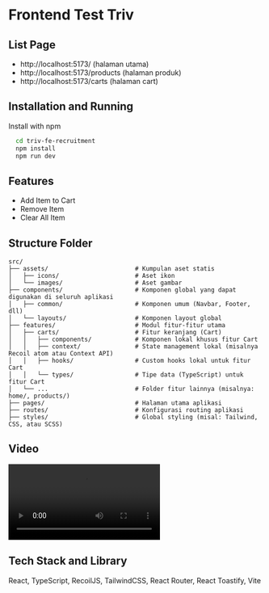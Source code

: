 
# Frontend Test Triv

## List Page
* http://localhost:5173/ (halaman utama)
* http://localhost:5173/products (halaman produk)
* http://localhost:5173/carts (halaman cart)


## Installation and Running

Install with npm

```bash
  cd triv-fe-recruitment
  npm install
  npm run dev
```
    
## Features

- Add Item to Cart
- Remove Item
- Clear All Item



## Structure Folder
```
src/
├── assets/                        # Kumpulan aset statis
│   ├── icons/                     # Aset ikon
│   └── images/                    # Aset gambar
├── components/                    # Komponen global yang dapat digunakan di seluruh aplikasi
│   ├── common/                    # Komponen umum (Navbar, Footer, dll)
│   └── layouts/                   # Komponen layout global
├── features/                      # Modul fitur-fitur utama
│   ├── carts/                     # Fitur keranjang (Cart)
│   │   ├── components/            # Komponen lokal khusus fitur Cart
│   │   ├── context/               # State management lokal (misalnya Recoil atom atau Context API)
│   │   ├── hooks/                 # Custom hooks lokal untuk fitur Cart
│   │   └── types/                 # Tipe data (TypeScript) untuk fitur Cart
│   └── ...                        # Folder fitur lainnya (misalnya: home/, products/)
├── pages/                         # Halaman utama aplikasi
├── routes/                        # Konfigurasi routing aplikasi
├── styles/                        # Global styling (misal: Tailwind, CSS, atau SCSS)

```
## Video

![App Video](https://raw.githubusercontent.com/wahyubudies/triv-fe-recruitment/refs/heads/main/public/demo.mp4)


## Tech Stack and Library

React, TypeScript, RecoilJS, TailwindCSS, React Router, React Toastify, Vite